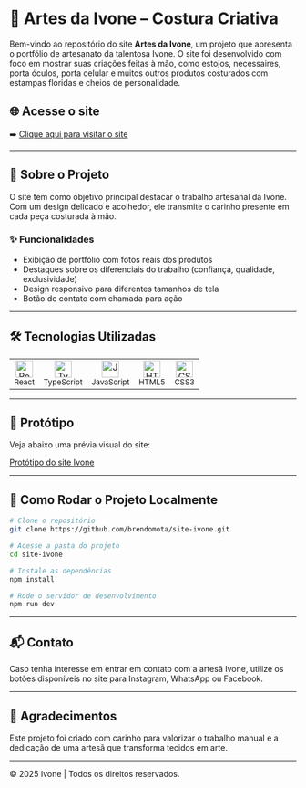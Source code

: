 # 🎀 Artes da Ivone – Costura Criativa

Bem-vindo ao repositório do site **Artes da Ivone**, um projeto que apresenta o portfólio de artesanato da talentosa Ivone. O site foi desenvolvido com foco em mostrar suas criações feitas à mão, como estojos, necessaires, porta óculos, porta celular e muitos outros produtos costurados com estampas floridas e cheios de personalidade.

## 🌐 Acesse o site

➡️ [Clique aqui para visitar o site](https://brendomota.github.io/site-ivone/)

---

## 🧵 Sobre o Projeto

O site tem como objetivo principal destacar o trabalho artesanal da Ivone. Com um design delicado e acolhedor, ele transmite o carinho presente em cada peça costurada à mão.

### ✨ Funcionalidades

- Exibição de portfólio com fotos reais dos produtos
- Destaques sobre os diferenciais do trabalho (confiança, qualidade, exclusividade)
- Design responsivo para diferentes tamanhos de tela
- Botão de contato com chamada para ação

---

## 🛠️ Tecnologias Utilizadas

<table>
  <tr>
    <td align="center">
      <img src="https://cdn.jsdelivr.net/gh/devicons/devicon/icons/react/react-original.svg" width="30" height="30" alt="React"/><br/>
      <sub>React</sub>
    </td>
    <td align="center">
      <img src="https://cdn.jsdelivr.net/gh/devicons/devicon/icons/typescript/typescript-original.svg" width="30" height="30" alt="TypeScript"/><br/>
      <sub>TypeScript</sub>
    </td>
    <td align="center">
      <img src="https://cdn.jsdelivr.net/gh/devicons/devicon/icons/javascript/javascript-original.svg" width="30" height="30" alt="JavaScript"/><br/>
      <sub>JavaScript</sub>
    </td>
    <td align="center">
      <img src="https://cdn.jsdelivr.net/gh/devicons/devicon/icons/html5/html5-original.svg" width="30" height="30" alt="HTML5"/><br/>
      <sub>HTML5</sub>
    </td>
    <td align="center">
      <img src="https://cdn.jsdelivr.net/gh/devicons/devicon/icons/css3/css3-original.svg" width="30" height="30" alt="CSS3"/><br/>
      <sub>CSS3</sub>
    </td>
  </tr>
</table>


---

## 📸 Protótipo

Veja abaixo uma prévia visual do site:

[Protótipo do site Ivone](https://www.figma.com/proto/6v9UuOsjLi9rOsU6fyaosu/Portif%C3%B3lio-Ivone?node-id=3-6&t=kLdHcXV6IjT6QbyH-1&scaling=scale-down&content-scaling=fixed&page-id=0%3A1&starting-point-node-id=3%3A6)

---

## 🚀 Como Rodar o Projeto Localmente
```bash
# Clone o repositório
git clone https://github.com/brendomota/site-ivone.git

# Acesse a pasta do projeto
cd site-ivone

# Instale as dependências
npm install

# Rode o servidor de desenvolvimento
npm run dev
```

---

## 📬 Contato

Caso tenha interesse em entrar em contato com a artesã Ivone, utilize os botões disponíveis no site para Instagram, WhatsApp ou Facebook.

---

## 🧡 Agradecimentos

Este projeto foi criado com carinho para valorizar o trabalho manual e a dedicação de uma artesã que transforma tecidos em arte. 

---

© 2025 Ivone | Todos os direitos reservados.
